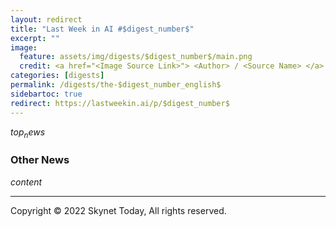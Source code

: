 ```yaml
---
layout: redirect
title: "Last Week in AI #$digest_number$"
excerpt: ""
image: 
  feature: assets/img/digests/$digest_number$/main.png
  credit: <a href="<Image Source Link>"> <Author> / <Source Name> </a>
categories: [digests]
permalink: /digests/the-$digest_number_english$
sidebartoc: true
redirect: https://lastweekin.ai/p/$digest_number$
---
```


$top_news$

### Other News
$content$

<hr>

Copyright © 2022 Skynet Today, All rights reserved.
